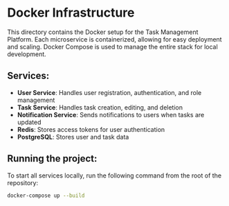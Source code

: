 # Docker Infrastructure

This directory contains the Docker setup for the Task Management Platform. Each microservice is containerized, allowing for easy deployment and scaling. Docker Compose is used to manage the entire stack for local development.

## Services:
- **User Service**: Handles user registration, authentication, and role management
- **Task Service**: Handles task creation, editing, and deletion
- **Notification Service**: Sends notifications to users when tasks are updated
- **Redis**: Stores access tokens for user authentication
- **PostgreSQL**: Stores user and task data

## Running the project:
To start all services locally, run the following command from the root of the repository:

```bash
docker-compose up --build

